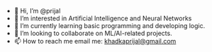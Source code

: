 - 👋 Hi, I’m @prijal
- 👀 I’m interested in Artificial Intelligence and Neural Networks
- 🌱 I’m currently learning basic programming and developing logic.
- 💞️ I’m looking to collaborate on ML/AI-related projects.
- 📫 How to reach me email me: khadkaprijal@gmail.com

<!---
prijall/prijall is a ✨ special ✨ repository because its `README.md` (this file) appears on your GitHub profile.
You can click the Preview link to take a look at your changes.
--->
